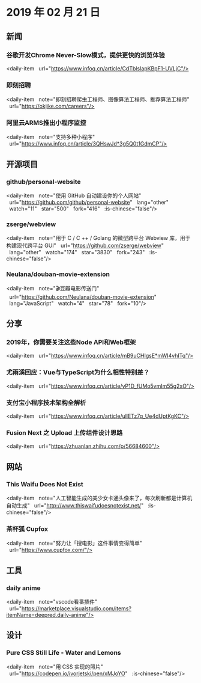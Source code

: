 # 2019 年 02 月 21 日

## 新闻

### 谷歌开发Chrome Never-Slow模式，提供更快的浏览体验

<daily-item
  url="https://www.infoq.cn/article/CdTblsIapKBpF1-UVLjC"/>

### 即刻招聘

<daily-item
  note="即刻招聘爬虫工程师、图像算法工程师、推荐算法工程师"
  url="https://okjike.com/careers"/>

### 阿里云ARMS推出小程序监控

<daily-item
  note="支持多种小程序"
  url="https://www.infoq.cn/article/3QHswJd*3g5Q0t1GdmCP"/>

## 开源项目

### github/personal-website

<daily-item
  note="使用 GitHub 自动建设你的个人网站"
  url="https://github.com/github/personal-website"
  lang="other"
  watch="11"
  star="500"
  fork="416"
  :is-chinese="false"/>

### zserge/webview

<daily-item
  note="用于 C / C ++ / Golang 的微型跨平台 Webview 库，用于构建现代跨平台 GUI"
  url="https://github.com/zserge/webview"
  lang="other"
  watch="174"
  star="3830"
  fork="243"
  :is-chinese="false"/>

### Neulana/douban-movie-extension

<daily-item
  note="🎬豆瓣电影传送门"
  url="https://github.com/Neulana/douban-movie-extension"
  lang="JavaScript"
  watch="4"
  star="78"
  fork="10"/>

## 分享

### 2019年，你需要关注这些Node API和Web框架

<daily-item
  url="https://www.infoq.cn/article/mB9uCHIgsE*mWI4vhITq"/>

### 尤雨溪回应：Vue与TypeScript为什么相性特别差？

<daily-item
  url="https://www.infoq.cn/article/yP1D_fUMo5vmIm55g2xO"/>

### 支付宝小程序技术架构全解析

<daily-item
  url="https://www.infoq.cn/article/ullETz7q_Ue4dUptKgKC"/>

### Fusion Next 之 Upload 上传组件设计思路

<daily-item
  url="https://zhuanlan.zhihu.com/p/56684600"/>

## 网站

### This Waifu Does Not Exist

<daily-item
  note="人工智能生成的美少女卡通头像来了，每次刷新都是计算机自动生成"
  url="http://www.thiswaifudoesnotexist.net/"
  :is-chinese="false"/>

### 茶杯狐 Cupfox

<daily-item
  note="努力让「搜电影」这件事情变得简单"
  url="https://www.cupfox.com/"/>

## 工具

### daily anime

<daily-item
  note="vscode看番插件"
  url="https://marketplace.visualstudio.com/items?itemName=deepred.daily-anime"/>

## 设计

### Pure CSS Still Life - Water and Lemons

<daily-item
  note="用 CSS 实现的照片"
  url="https://codepen.io/ivorjetski/pen/xMJoYO"
  :is-chinese="false"/>